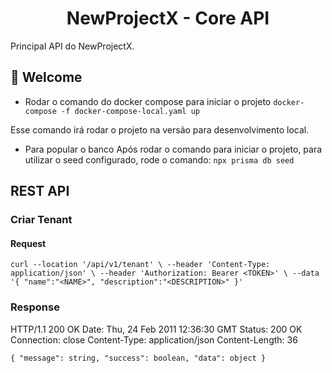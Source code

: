 <div align="center">
  <h1>NewProjectX - Core API</h1>
</div>

Principal API do NewProjectX.

## 👋 Welcome

- Rodar o comando do docker compose para iniciar o projeto
`docker-compose -f docker-compose-local.yaml up`

Esse comando irá rodar o projeto na versão para desenvolvimento local.

- Para popular o banco
Após rodar o comando para iniciar o projeto, para utilizar o seed configurado, rode o comando:
`npx prisma db seed`

## REST API

### Criar Tenant

#### Request

`curl --location '/api/v1/tenant' \
--header 'Content-Type: application/json' \
--header 'Authorization: Bearer <TOKEN>' \
--data '{
    "name":"<NAME>",
    "description":"<DESCRIPTION>"
}'`

### Response

  HTTP/1.1 200 OK
  Date: Thu, 24 Feb 2011 12:36:30 GMT
  Status: 200 OK
  Connection: close
  Content-Type: application/json
  Content-Length: 36

  `
    {
      "message": string,
      "success": boolean,
      "data": object
    }
  `
